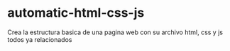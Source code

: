 # automatic-html-css-js
Crea la estructura basica de una pagina web con su archivo html, css y js todos ya relacionados
